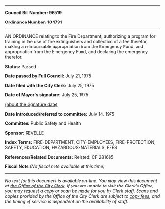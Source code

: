 

********

**Council Bill Number: 96519**
   
**Ordinance Number: 104731**
********

 AN ORDINANCE relating to the Fire Department; authorizing a program for training in the use of fire extinguishers and collection of a fee therefor, making a reimbursable appropriation from the Emergency Fund, and appropriation from the Emergency Fund, and declaring the emergency therefor.

**Status:** Passed
   
**Date passed by Full Council:** July 21, 1975
   
**Date filed with the City Clerk:** July 25, 1975
   
**Date of Mayor's signature:** July 25, 1975
   
[(about the signature date)](/~public/approvaldate.htm)
   
   
   
**Date introduced/referred to committee:** July 14, 1975
   
**Committee:** Public Safety and Health
   
**Sponsor:** REVELLE
   
   
**Index Terms:** FIRE-DEPARTMENT, CITY-EMPLOYEES, FIRE-PROTECTION, SAFETY, EDUCATION, HAZARDOUS-MATERIALS, FEES

**References/Related Documents:** Related: CF 281685

**Fiscal Note:**_(No fiscal note available at this time)_
********

_No text for this document is available on-line. You may view this document at [the Office of the City Clerk](http://www.seattle.gov/leg/clerk/contactUs.htm). If you are unable to visit the Clerk's Office, you may request a copy or scan be made for you by Clerk staff. Scans and copies provided by the Office of the City Clerk are subject to [copy fees](http://clerk.seattle.gov/~public/clerkfees.htm), and the timing of service is dependent on the availability of staff._

